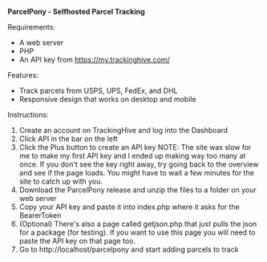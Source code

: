 **ParcelPony - Selfhosted Parcel Tracking**

Requirements:
 - A web server
 - PHP
 - An API key from https://my.trackinghive.com/
 
Features:
 - Track parcels from USPS, UPS, FedEx, and DHL
 - Responsive design that works on desktop and mobile

Instructions:
 1. Create an account on TrackingHive and log into the Dashboard
 2. Click API in the bar on the left
 3. Click the Plus button to create an API key
 	NOTE: The site was slow for me to make my first API key and I ended up making way too many at once. If you don't see the key right away, try going back to the overview and see if the page loads. You might have to wait a few minutes for the site to catch up with you.
 4. Download the ParcelPony release and unzip the files to a folder on your web server
 4. Copy your API key and paste it into index.php where it asks for the BearerToken
 5. (Optional) There's also a page called getjson.php that just pulls the json for a package (for testing). If you want to use this page you will need to paste the API key on that page too.
 6. Go to http://localhost/parcelpony and start adding parcels to track
 
 
